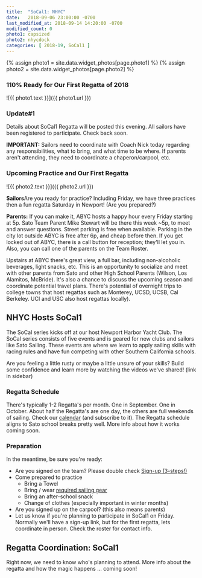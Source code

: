 ```yaml
---
title:  "SoCal1: NHYC"
date:   2018-09-06 23:00:00 -0700
last_modified_at: 2018-09-14 14:20:00 -0700
modified_count: 0
photo1: capsized
photo2: nhycdock
categories: [ 2018-19, SoCal1 ]
---
```

{% assign photo1 = site.data.widget_photos[page.photo1] %}
{% assign photo2 = site.data.widget_photos[page.photo2] %}


### 110% Ready for Our First Regatta of 2018
![{{ photo1.text }}]({{ photo1.url }})

<div class="alert alert-info">
<h3>Update#1</h3>
<p>Details about SoCal1 Regatta will be posted this evening. All sailors have been registered to participate. Check back soon.</p>
<p><strong>IMPORTANT:</strong> Sailors need to coordinate with Coach Nick today regarding any responsibilities, what to bring, and what time to be where. If parents aren't attending, they need to coordinate a chaperon/carpool, etc.</p>
</div>


<!--more-->


### Upcoming Practice and Our First Regatta

![{{ photo2.text }}]({{ photo2.url }})


<div class="alert alert-info">
<p><strong>Sailors</strong>Are you ready for practice? Including Friday, we have three practices then a fun regatta Saturday in Newport! (Are you prepared?)</p>

<p><strong>Parents:</strong> If you can make it, ABYC hosts a happy hour every Friday starting at 5p. Sato Team Parent Mike Stewart will be there this week ~5p, to meet and answer questions.  Street parking is free when available. Parking in the city lot outside ABYC is free after 6p, and cheap before then. If you get locked out of ABYC, there is a call button for reception; they'll let you in. Also, you can call one of the parents on the Team Roster. </p>

<p>Upstairs at ABYC there's great view, a full bar, including non-alcoholic beverages, light snacks, etc. This is an opportunity to socialize and meet with other parents from Sato and other High School Parents (Wilson, Los Alamitos, McBride). It's also a chance to discuss the upcoming season and coordinate potential travel plans. There's potential of overnight trips to college towns that host regattas such as Monterey, UCSD, UCSB, Cal Berkeley. UCI and USC also host regattas locally).</p>
</div>


## NHYC Hosts SoCal1

The SoCal series kicks off at our host Newport Harbor Yacht Club. The SoCal series consists of five events and is geared for new clubs and sailors like Sato Sailing. These events are where we learn to apply sailing skills with racing rules and have fun competing with other Southern California schools.

Are you feeling a little rusty or maybe a little unsure of your skills? Build some confidence and learn more by watching the videos we've shared! (link in sidebar)

### Regatta Schedule

There's typically 1-2 Regatta's per month. One in September. One in October. About half the Regatta's are one day, the others are full weekends of sailing. Check our [calendar](/calendar/) (and subscribe to it). The Regatta schedule aligns to Sato school breaks pretty well. More info about how it works coming soon.

### Preparation

In the meantime, be sure you're ready:

-   Are you signed on the team? Please double check [Sign-up (3-steps!)](/about/)
-   Come prepared to practice
    -   Bring a Towel
    -   Bring / wear [required sailing gear](/apparel/)
    -   Bring an after-school snack
    -   Change of clothes (especially important in winter months)
-   Are you signed up on the carpool? (this also means parents)
-   Let us know if you're planning to participate in SoCal1 on Friday. Normally we'll have a sign-up link, but for the first regatta, lets coordinate in person. Check the roster for contact info.

## Regatta Coordination: SoCal1

Right now, we need to know who's planning to attend. More info about the regatta and how the magic happens ... coming soon!
